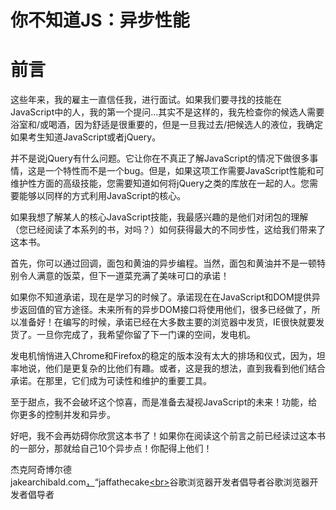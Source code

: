 
# 你不知道JS：异步性能

# 前言

这些年来，我的雇主一直信任我，进行面试。如果我们要寻找的技能在JavaScript中的人，我的第一个提问…其实不是这样的，我先检查你的候选人需要浴室和/或喝酒，因为舒适是很重要的，但是一旦我过去/把候选人的液位，我确定如果考生知道JavaScript或者jQuery。

并不是说jQuery有什么问题。它让你在不真正了解JavaScript的情况下做很多事情，这是一个特性而不是一个bug。但是，如果这项工作需要JavaScript性能和可维护性方面的高级技能，您需要知道如何将jQuery之类的库放在一起的人。您需要能够以同样的方式利用JavaScript的核心。

如果我想了解某人的核心JavaScript技能，我最感兴趣的是他们对闭包的理解（您已经阅读了本系列的书，对吗？）如何获得最大的不同步性，这给我们带来了这本书。

首先，你可以通过回调，面包和黄油的异步编程。当然，面包和黄油并不是一顿特别令人满意的饭菜，但下一道菜充满了美味可口的承诺！

如果你不知道承诺，现在是学习的时候了。承诺现在在JavaScript和DOM提供异步返回值的官方途径。未来所有的异步DOM接口将使用他们，很多已经做了，所以准备好！在编写的时候，承诺已经在大多数主要的浏览器中发货，IE很快就要发货了。一旦你完成了，我希望你留了下一门课的空间，发电机。

发电机悄悄进入Chrome和Firefox的稳定的版本没有太大的排场和仪式，因为，坦率地说，他们是更复杂的比他们有趣。或者，这是我的想法，直到我看到他们结合承诺。在那里，它们成为可读性和维护的重要工具。

至于甜点，我不会破坏这个惊喜，而是准备去凝视JavaScript的未来！功能，给你更多的控制并发和异步。

好吧，我不会再妨碍你欣赏这本书了！如果你在阅读这个前言之前已经读过这本书的一部分，那就给自己10个异步点！你配得上他们！

杰克阿奇博尔德<br>jakearchibald.com[，](http://jakearchibald.com)“jaffathecake[&lt;br>](http://twitter.com/jaffathecake)谷歌浏览器开发者倡导者谷歌浏览器开发者倡导者
